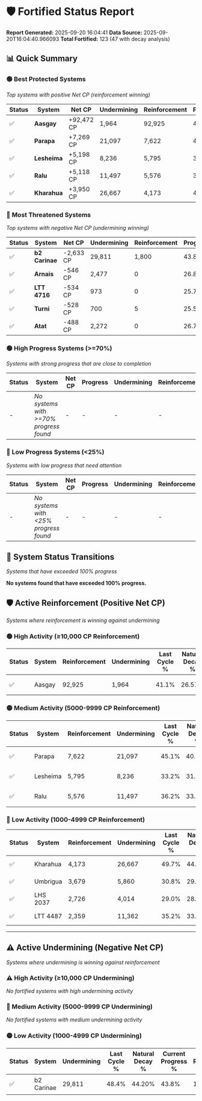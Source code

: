 # 🛡️ Fortified Status Report

**Report Generated:** 2025-09-20 16:04:41
**Data Source:** 2025-09-20T16:04:40.966093
**Total Fortified:** 123 (47 with decay analysis)

## 📊 Quick Summary

### 🟢 **Best Protected Systems**
*Top systems with positive Net CP (reinforcement winning)*

| Status | System | Net CP | Undermining | Reinforcement | Progress |
|--------|--------|--------|-------------|---------------|----------|
| ✅ | **Aasgay** | +92,472 CP | 1,964 | 92,925 | 40.8% |
| ✅ | **Parapa** | +7,269 CP | 21,097 | 7,622 | 41.9% |
| ✅ | **Lesheima** | +5,198 CP | 8,236 | 5,795 | 31.9% |
| ✅ | **Ralu** | +5,118 CP | 11,497 | 5,576 | 34.4% |
| ✅ | **Kharahua** | +3,950 CP | 26,667 | 4,173 | 45.6% |

### 🔴 **Most Threatened Systems**
*Top systems with negative Net CP (undermining winning)*

| Status | System | Net CP | Undermining | Reinforcement | Progress |
|--------|--------|--------|-------------|---------------|----------|
| ✅ | **b2 Carinae** | -2,633 CP | 29,811 | 1,800 | 43.8% |
| ✅ | **Arnais** | -546 CP | 2,477 | 0 | 26.8% |
| ✅ | **LTT 4716** | -534 CP | 973 | 0 | 25.7% |
| ✅ | **Turni** | -528 CP | 700 | 5 | 25.5% |
| ✅ | **Atat** | -488 CP | 2,272 | 0 | 26.7% |

### 🟢 **High Progress Systems (>=70%)**
*Systems with strong progress that are close to completion*

| Status | System | Net CP | Progress | Undermining | Reinforcement |
|--------|--------|--------|----------|-------------|---------------|
| - | *No systems with >=70% progress found* | - | - | - | - |

### 🔴 **Low Progress Systems (<25%)**
*Systems with low progress that need attention*

| Status | System | Net CP | Progress | Undermining | Reinforcement |
|--------|--------|--------|----------|-------------|---------------|
| - | *No systems with <25% progress found* | - | - | - | - |
## 🔄 System Status Transitions
*Systems that have exceeded 100% progress*

**No systems found that have exceeded 100% progress.**

## 🛡️ Active Reinforcement (Positive Net CP)
*Systems where reinforcement is winning against undermining*

### 🟢 High Activity (≥10,000 CP Reinforcement)

| Status | System | Reinforcement | Undermining | Last Cycle % | Natural Decay % | Current Progress % | Current CP | Net CP | Activity |
|--------|--------|---------------|-------------|--------------|-----------------|-------------------|------------|--------|----------|
| ✅ | Aasgay | 92,925 | 1,964 | 41.1% | 26.57% | 40.8% | 265,200 | +92,472 | 🟢 High Reinforcement |

### 🟡 Medium Activity (5000-9999 CP Reinforcement)

| Status | System | Reinforcement | Undermining | Last Cycle % | Natural Decay % | Current Progress % | Current CP | Net CP | Activity |
|--------|--------|---------------|-------------|--------------|-----------------|-------------------|------------|--------|----------|
| ✅ | Parapa | 7,622 | 21,097 | 45.1% | 40.78% | 41.9% | 272,350 | +7,269 | 🟡 Medium Reinforcement |
| ✅ | Lesheima | 5,795 | 8,236 | 33.2% | 31.10% | 31.9% | 207,350 | +5,198 | 🟡 Medium Reinforcement |
| ✅ | Ralu | 5,576 | 11,497 | 36.2% | 33.61% | 34.4% | 223,599 | +5,118 | 🟡 Medium Reinforcement |

### 🔴 Low Activity (1000-4999 CP Reinforcement)

| Status | System | Reinforcement | Undermining | Last Cycle % | Natural Decay % | Current Progress % | Current CP | Net CP | Activity |
|--------|--------|---------------|-------------|--------------|-----------------|-------------------|------------|--------|----------|
| ✅ | Kharahua | 4,173 | 26,667 | 49.7% | 44.99% | 45.6% | 296,400 | +3,950 | 🔵 Low Reinforcement |
| ✅ | Umbrigua | 3,679 | 5,860 | 30.8% | 29.41% | 29.9% | 194,350 | +3,172 | 🔵 Low Reinforcement |
| ✅ | LHS 2037 | 2,726 | 4,014 | 29.0% | 28.06% | 28.4% | 184,599 | +2,230 | 🔵 Low Reinforcement |
| ✅ | LTT 4487 | 2,359 | 11,362 | 35.2% | 33.26% | 33.5% | 217,750 | +1,559 | 🔵 Low Reinforcement |


---

## ⚠️ Active Undermining (Negative Net CP)
*Systems where undermining is winning against reinforcement*

### ⚠️ High Activity (≥10,000 CP Undermining)

*No fortified systems with high undermining activity*

### 🔶 Medium Activity (5000-9999 CP Undermining)

*No fortified systems with medium undermining activity*

### 🟡 Low Activity (1000-4999 CP Undermining)

| Status | System | Undermining | Last Cycle % | Natural Decay % | Current Progress % | Reinforcement | Current CP | Net CP | Activity |
|--------|--------|-------------|--------------|-----------------|-------------------|---------------|------------|--------|----------|
| ✅ | b2 Carinae | 29,811 | 48.4% | 44.20% | 43.8% | 1,800 | 284,699 | -2,633 | 🟡 Low Undermining |

